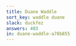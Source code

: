 ```yaml
---
title: Duane Waddle
sort_key: waddle duane
slack: duckfez
answers: 403
in: duane-waddle-a78b855
---
```

